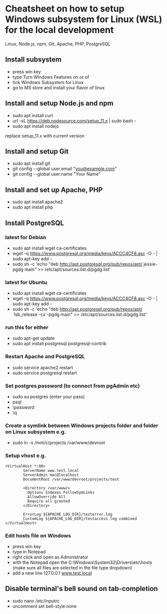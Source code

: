 # Cheatsheet on how to setup Windows subsystem for Linux (WSL) for the local development

Linux, Node.js, npm, Git, Apache, PHP, PostgreSQL


## Install subsystem

* press win key
* type Turn Windows Features on or of
* tick Windows Subsystem for Linux
* go to MS store and install your flavor of linux


## Install and setup Node.js and npm

* sudo apt install curl 
* url -sL https://deb.nodesource.com/setup_11.x | sudo bash -
* sudo apt install nodejs

replace setup_11.x with current version</li>


## Install and setup Git

* sudo apt install git
* git config --global user.email "you@example.com"
* git config --global user.name "Your Name"


## Install and set up Apache, PHP

* sudo apt install apache2
* sudo apt install php


## Install PostgreSQL

### latest for Debian

* sudo apt install wget ca-certificates
* wget -q https://www.postgresql.org/media/keys/ACCC4CF8.asc -O - | sudo apt-key add -
* sudo sh -c 'echo "deb http://apt.postgresql.org/pub/repos/apt/ jessie-pgdg main" >> /etc/apt/sources.list.d/pgdg.list'

### latest for Ubuntu

* sudo apt install wget ca-certificates
* wget -q https://www.postgresql.org/media/keys/ACCC4CF8.asc -O - | sudo apt-key add -
* sudo sh -c 'echo "deb http://apt.postgresql.org/pub/repos/apt/ \`lsb_release -cs\`-pgdg main" >> /etc/apt/sources.list.d/pgdg.list'

### run this for either

* sudo apt-get update
* sudo apt install postgresql postgresql-contrib


### Restart Apache and PostgreSQL

* sudo service apache2 restart
* sudo service postgresql restart


### Set postgres password (to connect from pgAdmin etc)

* sudo su postgres (enter your pass)
* psql
* \password
* \q


### Create a symlink between Windows projects folder and folder on Linux subsystem e.g.

* sudo ln -s /mnt/c/projects /var/www/devroot


### Setup vhost e.g.
```
<VirtualHost *:80>
        ServerName www.test.local
        ServerAdmin mac@localhost
        DocumentRoot /var/www/devroot/projects/test

        <Directory /var/www/>
          Options Indexes FollowSymLinks
          AllowOverride All
          Require all granted
        </Directory>

        ErrorLog ${APACHE_LOG_DIR}/testerror.log
        CustomLog ${APACHE_LOG_DIR}/testaccess.log combined
</VirtualHost>
```


### Edit hosts file on Windows

* press win key
* type in Notepad
* right click and open as Administrator
* with the Notepad open the C:\Windows\System32\Drivers\etc\hosts (make sure all files are selected in the file type dropdown)
* add a new line 127.0.0.1 www.test.local


## Disable terminal's bell sound on tab-completion

* sudo nano /etc/inputrc
* uncomment set bell-style none
